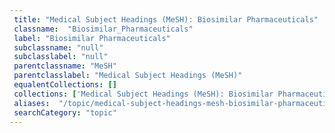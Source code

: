 ```yaml
--- 
 title: "Medical Subject Headings (MeSH): Biosimilar Pharmaceuticals" 
 classname:  "Biosimilar_Pharmaceuticals" 
 label: "Biosimilar Pharmaceuticals" 
 subclassname: "null" 
 subclasslabel: "null" 
 parentclassname: "MeSH" 
 parentclasslabel: "Medical Subject Headings (MeSH)" 
 equalentCollections: [] 
 collections: ['Medical Subject Headings (MeSH): Biosimilar Pharmaceuticals']
 aliases:  "/topic/medical-subject-headings-mesh-biosimilar-pharmaceuticals"  
 searchCategory: "topic" 
---
```

